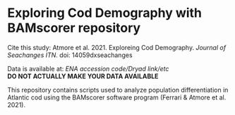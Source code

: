 # Exploring Cod Demography with BAMscorer repository

Cite this study: Atmore et al. 2021. Exploreing Cod Demography. _Journal of Seachanges ITN_. doi: 14059dxseachanges

Data is available at: _ENA accession code/Dryad link/etc_ \
**DO NOT ACTUALLY MAKE YOUR DATA AVAILABLE**

This repository contains scripts used to analyze population differentiation in Atlantic cod using the BAMscorer software program (Ferrari & Atmore et al. 2021). 



